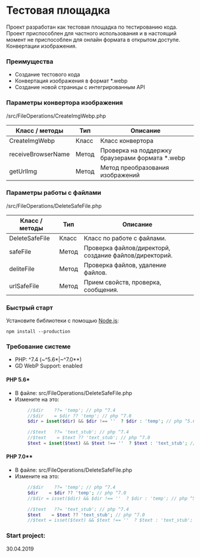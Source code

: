 # Тестовая площадка

Проект разработан как тестовая площадка по тестированию кода. 
Проект приспособлен для частного использования и в настоящий момент не приспособлен для онлайн формата в открытом доступе.
Конвертации изображения.


### Преимущества 
* Создание тестового кода
* Конвертация изображения в формат *.webp 
* Создание новой страницы с интегрированным API

### Параметры конвертора изображения
/src/FileOperations/CreateImgWebp.php

| Класс / методы        |   Тип  | Описание
| --------------------- | ------ | ------------------------------------------------------
| CreateImgWebp         | Класс  | Класс конвертора
| receiveBrowserName    | Метод  | Проверка на поддержку браузерами формата *.webp
| getUrlImg             | Метод  | Метод преобразования изображений

### Параметры работы с файлами
/src/FileOperations/DeleteSafeFile.php

| Класс / методы        |   Тип  | Описание
| --------------------- | ------ | ------------------------------------------------------
| DeleteSafeFile        | Класс  | Класс по работе с файлами.
| safeFile              | Метод  | Проверка файлов/директорй, создание файлов/директорий.
| deliteFile            | Метод  | Проверка файлов, удаление файлов.
| urlSafeFile           | Метод  | Прием свойств, проверка, сообщения.

### Быстрый старт
Установите библиотеки с помощью [Node.js](https://nodejs.org/):

    npm install --production



### Требование системе
* PHP:                ^7.4 (~^5.6*|~^7.0**)
* GD WebP Support:    enabled



#### PHP 5.6* 
* В файле: src/FileOperations/DeleteSafeFile.php
* Измените на это:
```php
        //$dir    ??= 'temp'; // php ^7.4
        //$dir    = $dir ?? 'temp'; // php ^7.0
        $dir = isset($dir) && $dir !== ''  ? $dir : 'temp'; // php ^5.6

        //$text   ??= 'text_stub'; // php ^7.4
        //$text    = $text ?? 'text_stub'; // php ^7.0
        $text = isset($text) && $text !== ''  ? $text : 'text_stub'; // php ^5.6
```

#### PHP 7.0**  
* В файле: src/FileOperations/DeleteSafeFile.php
* Измените на это:
```php
        //$dir    ??= 'temp'; // php ^7.4
        $dir    = $dir ?? 'temp'; // php ^7.0
        //$dir = isset($dir) && $dir !== ''  ? $dir : 'temp'; // php ^5.6

        //$text   ??= 'text_stub'; // php ^7.4
        $text    = $text ?? 'text_stub'; // php ^7.0
        //$text = isset($text) && $text !== ''  ? $text : 'text_stub'; // php ^5.6
```


### Start project: 
30.04.2019

